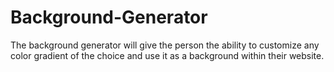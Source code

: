 # Background-Generator
The background generator will give the person the ability to customize any color gradient of the choice and use it as a background within their website.
